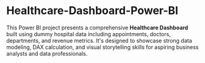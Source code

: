 # Healthcare-Dashboard-Power-BI
This Power BI project presents a comprehensive **Healthcare Dashboard** built using dummy hospital data including appointments, doctors, departments, and revenue metrics. It's designed to showcase strong data modeling, DAX calculation, and visual storytelling skills for aspiring business analysts and data professionals.
